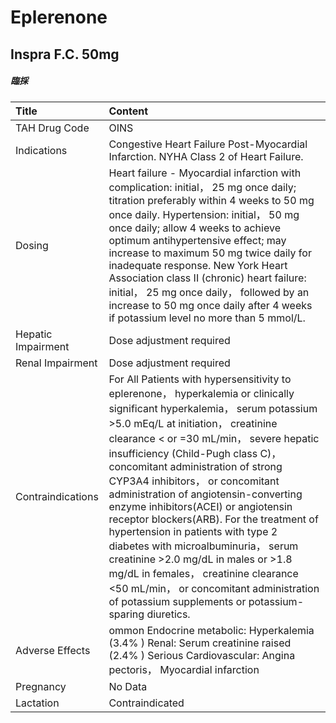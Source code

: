 # Eplerenone

## Inspra F.C. 50mg

##### 臨採

| Title              | Content                                                                                                                                                                                                                                                                                                                                                                                                                                                                                                                                                                                                                                                                                                                |
|:-------------------|:-----------------------------------------------------------------------------------------------------------------------------------------------------------------------------------------------------------------------------------------------------------------------------------------------------------------------------------------------------------------------------------------------------------------------------------------------------------------------------------------------------------------------------------------------------------------------------------------------------------------------------------------------------------------------------------------------------------------------|
| TAH Drug Code      | OINS                                                                                                                                                                                                                                                                                                                                                                                                                                                                                                                                                                                                                                                                                                                   |
| Indications        | Congestive Heart Failure Post-Myocardial Infarction. NYHA Class 2 of Heart Failure.                                                                                                                                                                                                                                                                                                                                                                                                                                                                                                                                                                                                                                    |
| Dosing             | Heart failure - Myocardial infarction with complication: initial， 25 mg once daily; titration preferably within 4 weeks to 50 mg once daily. Hypertension: initial， 50 mg once daily; allow 4 weeks to achieve optimum antihypertensive effect; may increase to maximum 50 mg twice daily for inadequate response. New York Heart Association class II (chronic) heart failure: initial， 25 mg once daily， followed by an increase to 50 mg once daily after 4 weeks if potassium level no more than 5 mmol/L.                                                                                                                                                                                                     |
| Hepatic Impairment | Dose adjustment required                                                                                                                                                                                                                                                                                                                                                                                                                                                                                                                                                                                                                                                                                               |
| Renal Impairment   | Dose adjustment required                                                                                                                                                                                                                                                                                                                                                                                                                                                                                                                                                                                                                                                                                               |
| Contraindications  | For All Patients with hypersensitivity to eplerenone， hyperkalemia or clinically significant hyperkalemia， serum potassium >5.0 mEq/L at initiation， creatinine clearance < or =30 mL/min， severe hepatic insufficiency (Child-Pugh class C)， concomitant administration of strong CYP3A4 inhibitors， or concomitant administration of angiotensin-converting enzyme inhibitors(ACEI) or angiotensin receptor blockers(ARB). For the treatment of hypertension in patients with type 2 diabetes with microalbuminuria， serum creatinine >2.0 mg/dL in males or >1.8 mg/dL in females， creatinine clearance <50 mL/min， or concomitant administration of potassium supplements or potassium-sparing diuretics. |
| Adverse Effects    | ommon Endocrine metabolic: Hyperkalemia (3.4% ) Renal: Serum creatinine raised (2.4% ) Serious Cardiovascular: Angina pectoris， Myocardial infarction                                                                                                                                                                                                                                                                                                                                                                                                                                                                                                                                                                 |
| Pregnancy          | No Data                                                                                                                                                                                                                                                                                                                                                                                                                                                                                                                                                                                                                                                                                                                |
| Lactation          | Contraindicated                                                                                                                                                                                                                                                                                                                                                                                                                                                                                                                                                                                                                                                                                                        |

